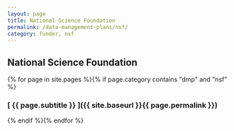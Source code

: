 ```yaml
---
layout: page
title: National Science Foundation
permalink: /data-management-plans/nsf/
category: funder, nsf
---
```


## National Science Foundation 


{% for page in site.pages %}{% if page.category contains "dmp" and "nsf" %} 

### [ {{ page.subtitle }} ]({{ site.baseurl }}{{ page.permalink }})

{% endif %}{% endfor %}
